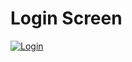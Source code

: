 # Login Screen

<a href="https://imgbb.com/"><img src="https://i.ibb.co/c8rvL1g/Login.png" alt="Login" border="0"></a>
